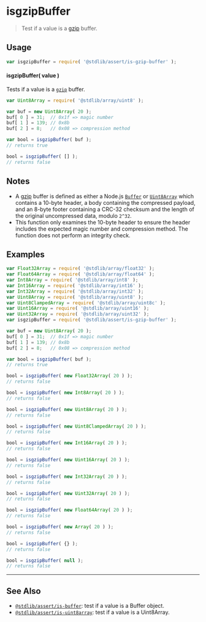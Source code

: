 <!--

@license Apache-2.0

Copyright (c) 2020 The Stdlib Authors.

Licensed under the Apache License, Version 2.0 (the "License");
you may not use this file except in compliance with the License.
You may obtain a copy of the License at

   http://www.apache.org/licenses/LICENSE-2.0

Unless required by applicable law or agreed to in writing, software
distributed under the License is distributed on an "AS IS" BASIS,
WITHOUT WARRANTIES OR CONDITIONS OF ANY KIND, either express or implied.
See the License for the specific language governing permissions and
limitations under the License.

-->

# isgzipBuffer

> Test if a value is a [gzip][gzip-rfc-1952] buffer.

<section class="usage">

## Usage

```javascript
var isgzipBuffer = require( '@stdlib/assert/is-gzip-buffer' );
```

#### isgzipBuffer( value )

Tests if a value is a [`gzip`][gzip-rfc-1952] buffer.

```javascript
var Uint8Array = require( '@stdlib/array/uint8' );

var buf = new Uint8Array( 20 );
buf[ 0 ] = 31;  // 0x1f => magic number
buf[ 1 ] = 139; // 0x8b
buf[ 2 ] = 8;   // 0x08 => compression method

var bool = isgzipBuffer( buf );
// returns true

bool = isgzipBuffer( [] );
// returns false
```

</section>

<!-- /.usage -->

<section class="notes">

## Notes

-   A [gzip][gzip-rfc-1952] buffer is defined as either a Node.js [`Buffer`][@stdlib/buffer/ctor] or [`Uint8Array`][@stdlib/array/uint8] which contains a 10-byte header, a body containing the compressed payload, and an 8-byte footer containing a CRC-32 checksum and the length of the original uncompressed data, modulo `2^32`.
-   This function only examines the 10-byte header to ensure the header includes the expected magic number and compression method. The function does not perform an integrity check.

</section>

<!-- /.notes -->

<section class="examples">

## Examples

<!-- eslint no-undef: "error" -->

```javascript
var Float32Array = require( '@stdlib/array/float32' );
var Float64Array = require( '@stdlib/array/float64' );
var Int8Array = require( '@stdlib/array/int8' );
var Int16Array = require( '@stdlib/array/int16' );
var Int32Array = require( '@stdlib/array/int32' );
var Uint8Array = require( '@stdlib/array/uint8' );
var Uint8ClampedArray = require( '@stdlib/array/uint8c' );
var Uint16Array = require( '@stdlib/array/uint16' );
var Uint32Array = require( '@stdlib/array/uint32' );
var isgzipBuffer = require( '@stdlib/assert/is-gzip-buffer' );

var buf = new Uint8Array( 20 );
buf[ 0 ] = 31;  // 0x1f => magic number
buf[ 1 ] = 139; // 0x8b
buf[ 2 ] = 8;   // 0x08 => compression method

var bool = isgzipBuffer( buf );
// returns true

bool = isgzipBuffer( new Float32Array( 20 ) );
// returns false

bool = isgzipBuffer( new Int8Array( 20 ) );
// returns false

bool = isgzipBuffer( new Uint8Array( 20 ) );
// returns false

bool = isgzipBuffer( new Uint8ClampedArray( 20 ) );
// returns false

bool = isgzipBuffer( new Int16Array( 20 ) );
// returns false

bool = isgzipBuffer( new Uint16Array( 20 ) );
// returns false

bool = isgzipBuffer( new Int32Array( 20 ) );
// returns false

bool = isgzipBuffer( new Uint32Array( 20 ) );
// returns false

bool = isgzipBuffer( new Float64Array( 20 ) );
// returns false

bool = isgzipBuffer( new Array( 20 ) );
// returns false

bool = isgzipBuffer( {} );
// returns false

bool = isgzipBuffer( null );
// returns false
```

</section>

<!-- /.examples -->

<!-- Section for related `stdlib` packages. Do not manually edit this section, as it is automatically populated. -->

<section class="related">

* * *

## See Also

-   <span class="package-name">[`@stdlib/assert/is-buffer`][@stdlib/assert/is-buffer]</span><span class="delimiter">: </span><span class="description">test if a value is a Buffer object.</span>
-   <span class="package-name">[`@stdlib/assert/is-uint8array`][@stdlib/assert/is-uint8array]</span><span class="delimiter">: </span><span class="description">test if a value is a Uint8Array.</span>

</section>

<!-- /.related -->

<!-- Section for all links. Make sure to keep an empty line after the `section` element and another before the `/section` close. -->

<section class="links">

[gzip-rfc-1952]: https://tools.ietf.org/html/rfc1952

[@stdlib/buffer/ctor]: https://github.com/stdlib-js/buffer-ctor

[@stdlib/array/uint8]: https://github.com/stdlib-js/array-uint8

<!-- <related-links> -->

[@stdlib/assert/is-buffer]: https://github.com/stdlib-js/assert/tree/main/is-buffer

[@stdlib/assert/is-uint8array]: https://github.com/stdlib-js/assert/tree/main/is-uint8array

<!-- </related-links> -->

</section>

<!-- /.links -->
